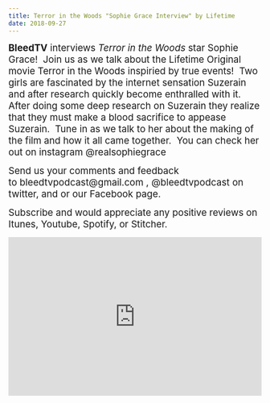 ```yaml
---
title: Terror in the Woods "Sophie Grace Interview" by Lifetime
date: 2018-09-27
---
```


<p><span style="font-size:14pt;"><strong>BleedTV</strong> interviews <em>Terror in the Woods</em> star Sophie Grace!  Join us as we talk about the Lifetime Original movie Terror in the Woods inspiried by true events!  Two girls are fascinated by the internet sensation Suzerain and after research quickly become enthralled with it.  After doing some deep research on Suzerain they realize that they must make a blood sacrifice to appease Suzerain.  Tune in as we talk to her about the making of the film and how it all came together.  You can check her out on instagram @realsophiegrace </span></p>
<p><span style="font-size:14pt;">Send us your comments and feedback to bleedtvpodcast@gmail.com , @bleedtvpodcast on twitter, and or our Facebook page. </span></p>
<p><span style="font-size:14pt;">Subscribe and would appreciate any positive reviews on Itunes, Youtube, Spotify, or Stitcher.</span></p>

<iframe src="https://www.podbean.com/media/player/5rpue-9ae7d7?from=site&vjs=1&skin=1&fonts=Helvetica&auto=0&download=1" height="315" width="100%" frameborder="0" scrolling="no" data-name="pb-iframe-player"></iframe>